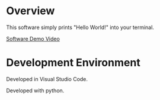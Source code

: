 # Overview

This software simply prints "Hello World!" into your terminal.

[Software Demo Video](https://www.youtube.com/watch?v=56u_9C-EndY)

# Development Environment

Developed in Visual Studio Code.

Developed with python.